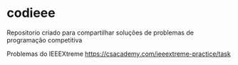 # codieee
Repositorio criado para compartilhar soluções de problemas de programação competitiva

Problemas do IEEEXtreme https://csacademy.com/ieeextreme-practice/task
